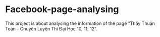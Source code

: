 # Facebook-page-analysing

This project is about analysing the information of the page "Thầy Thuận Toán - Chuyên Luyện Thi Đại Học 10, 11, 12".
